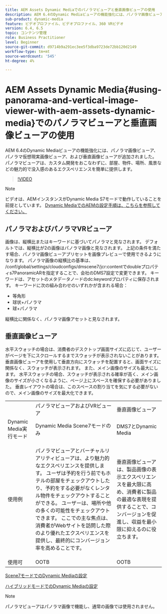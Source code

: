 ```yaml
---
title: AEM Assets Dynamic Mediaでのパノラマビューアと垂直画像ビューアの使用
description: AEM 6.4のDynamic Mediaビューアの機能強化には、パノラマ画像ビューア、パノラマ仮想現実画像ビューア、および垂直画像ビューアが追加されました。 パノラマビューアは、カスタム開発をおこなわずに、部屋、物件、場所、風景などの魅力的で没入感のあるエクスペリエンスを簡単に提供します。
sub-product: dynamic-media
feature: ビデオプロファイル、ビデオプロファイル、360 VRビデオ
version: 6.4, 6.5
topic: コンテンツ管理
role: Business Practitioner
level: Beginner
source-git-commit: d9714b9a291ec3ee5f3dba9723de72bb120d2149
workflow-type: tm+mt
source-wordcount: '545'
ht-degree: 4%

---
```



# AEM Assets Dynamic Media{#using-panorama-and-vertical-image-viewer-with-aem-assets-dynamic-media}でのパノラマビューアと垂直画像ビューアの使用

AEM 6.4のDynamic Mediaビューアの機能強化には、パノラマ画像ビューア、パノラマ仮想現実画像ビューア、および垂直画像ビューアが追加されました。 パノラマビューアは、カスタム開発をおこなわずに、部屋、物件、場所、風景などの魅力的で没入感のあるエクスペリエンスを簡単に提供します。

>[!VIDEO](https://video.tv.adobe.com/v/24156/?quality=9&learn=on)

>[!NOTE]
>
>ビデオは、AEMインスタンスがDynamic Media S7モードで動作していることを前提としています。 [Dynamic MediaでのAEMの設定手順は、こちらを参照してください。](https://helpx.adobe.com/jp/experience-manager/6-3/assets/using/config-dynamic-fp-14410.html)

## パノラマおよびパノラマVRビューア

画像は、縦横比またはキーワードに基づいてパノラマと見なされます。 デフォルトでは、縦横比が2の画像はパノラマ画像と見なされます。 上記の条件を満たす場合、パノラマ画像ビューアプリセットを画像プレビューで使用できるようになります。 パノラマ画像の縦横比の基準は、 /conf/global/settings/cloudconfigs/dmscene7/jcr:contentでdoubleプロパティs7PanoramicARを指定することで、会社のDMS7設定で変更できます。 キーワードは、アセットのメタデータノードのdc:keywordプロパティに保存されます。 キーワードに次の組み合わせのいずれかが含まれる場合：

* 等角形
* 球状+パノラマ
* 球+パノラマ

縦横比に関係なく、パノラマ画像アセットと見なされます。

## 垂直画像ビューア

水平スウォッチの場合は、消費者のデスクトップ画面サイズに応じて、ユーザーがページを下にスクロールするまでスウォッチが表示されないことがあります。 垂直画像ビューアを使用して垂直方向にスウォッチを配置すると、画面サイズに関係なく、スウォッチが表示されます。 また、メイン画像のサイズも最大にします。 水平スウォッチの場合、スウォッチが表示される確率が高く、メイン画像のサイズが小さくなるように、ページ上にスペースを確保する必要がありました。 垂直レイアウトの場合は、このスペースの割り当てを気にする必要がないので、メイン画像のサイズを最大化できます。

<table> 
 <tbody>
  <tr>
   <td> </td>
   <td>パノラマビューアおよびVRビューア</td>
   <td>垂直画像ビューア</td>
  </tr>
  <tr>
   <td>Dynamic Media実行モード</td>
   <td>Dynamic Media Scene7モードのみ</td>
   <td>DMS7とDynamic Media</td>
  </tr>
  <tr>
   <td>使用例</td>
   <td><p>パノラマビューアとバーチャルリアリティビューアは、より魅力的なエクスペリエンスを提供します。 ユーザは予約を行う前でもホテルの部屋をチェックアウトしたり、予約をする必要がなくレンタル物件をチェックアウトすることができる。 ユーザーは、場所や他の多くの可能性をチェックアウトできます。 ここでの主な焦点は、消費者がWebサイトを訪問した際のより優れたエクスペリエンスを提供し、最終的にコンバージョン率を高めることです。</p> <p> </p> </td> 
   <td><p>垂直画像ビューアは、製品画像の表示エクスペリエンスを最大限に高め、消費者に製品の最適な表現を提供することで、コンバージョンを促進し、収益を最小限に抑えるのに役立ちます。</p> <p> </p> </td>
  </tr>
  <tr>
   <td>使用可 </td>
   <td>OOTB</td>
   <td>OOTB</td>
  </tr>
 </tbody>
</table>

[Scene7モードでのDynamic Mediaの設定](https://helpx.adobe.com/jp/experience-manager/6-5/assets/using/config-dms7.html)

[ハイブリッドモードでのDynamic Mediaの設定](https://helpx.adobe.com/jp/experience-manager/6-5/assets/using/config-dynamic.html)

>[!NOTE]
>
>パノラマビューアはパノラマ画像で機能し、通常の画像では使用されません。
